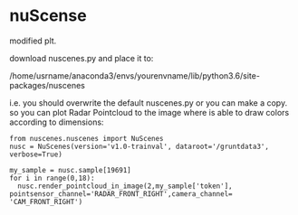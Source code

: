 # nuScense
  modified plt.
 
  download nuscenes.py and place it to:

  /home/usrname/anaconda3/envs/yourenvname/lib/python3.6/site-packages/nuscenes 
  
  i.e. you should overwrite the default nuscenes.py or you can make a copy.
so you can plot Radar Pointcloud to the image where is able to draw colors according to dimensions:

    from nuscenes.nuscenes import NuScenes
    nusc = NuScenes(version='v1.0-trainval', dataroot='/gruntdata3', verbose=True)

    my_sample = nusc.sample[19691]
    for i in range(0,18): 
      nusc.render_pointcloud_in_image(2,my_sample['token'], pointsensor_channel='RADAR_FRONT_RIGHT',camera_channel= 'CAM_FRONT_RIGHT')

